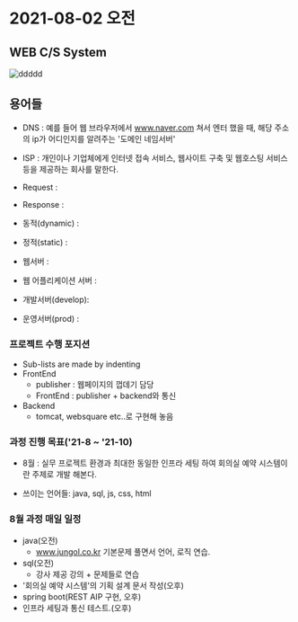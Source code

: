 # 2021-08-02 오전

## WEB C/S System

![ddddd](https://mobidev.biz/wp-content/uploads/2021/07/3-tier-web-architecture.jpg)

## 용어들

+ DNS : 예를 들어 웹 브라우저에서 www.naver.com 쳐서 엔터 했을 때, 해당 주소의 ip가 어디인지를 알려주는 '도메인 네임서버'
+ ISP : 개인이나 기업체에게 인터넷 접속 서비스, 웹사이트 구축 및 웹호스팅 서비스 등을 제공하는 회사를 말한다.
+ Request :
+ Response :
+ 동적(dynamic) :
+ 정적(static) :
+ 웹서버 :
+ 웹 어플리케이션 서버 :

+ 개발서버(develop):
+ 운영서버(prod) :
### 프로젝트 수행 포지션
+ Sub-lists are made by indenting
+ FrontEnd
    - publisher : 웹페이지의 껍데기 담당
    - FrontEnd : publisher + backend와 통신
+ Backend
    - tomcat, websquare etc..로 구현해 놓음

### 과정 진행 목표('21-8 ~ '21-10)
+ 8월 : 실무 프로젝트 환경과 최대한 동일한 인프라 세팅 하여 회의실 예약 시스템이란 주제로 개발 해본다.
- 쓰이는 언어들: java, sql, js, css, html

### 8월 과정 매일 일정
+ java(오전)
    - www.jungol.co.kr 기본문제 풀면서 언어, 로직 연습.
+ sql(오전)
    - 강사 제공 강의 + 문제들로 연습
+ '회의실 예약 시스템'의 기획 설계 문서 작성(오후)
+ spring boot(REST AIP 구현, 오후)
+ 인프라 세팅과 통신 테스트.(오후)